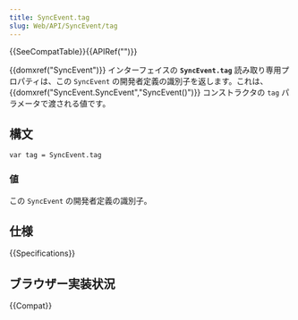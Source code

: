 ```yaml
---
title: SyncEvent.tag
slug: Web/API/SyncEvent/tag
---
```


{{SeeCompatTable}}{{APIRef("")}}

{{domxref("SyncEvent")}} インターフェイスの **`SyncEvent.tag`** 読み取り専用プロパティは、この `SyncEvent` の開発者定義の識別子を返します。これは、 {{domxref("SyncEvent.SyncEvent","SyncEvent()")}} コンストラクタの `tag` パラメータで渡される値です。

## 構文

```
var tag = SyncEvent.tag
```

### 値

この `SyncEvent` の開発者定義の識別子。

## 仕様

{{Specifications}}

## ブラウザー実装状況

{{Compat}}
